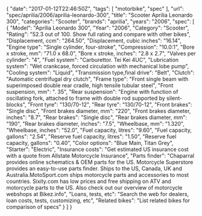 {
    "date": "2017-01-12T22:46:50Z",
    "tags": [
        "motorbike",
        "spec"
    ],
    "url": "spec\/aprilia\/2006\/aprilia-leonardo-300",
    "title": "Scooter Aprilia Leonardo 300",
    "categories": "Scooter",
    "brands": "aprilia",
    "years": "2006",
    "spec": [
        {
            "Model": "Aprilia Leonardo 300",
            "Year": "2006",
            "Category": "Scooter",
            "Rating": "52.3 out of 100. Show full rating and compare with other bikes",
            "Displacement, ccm": "264.50",
            "Displacement, cubic inches": "16.14",
            "Engine type": "Single cylinder, four-stroke",
            "Compression": "10.0:1",
            "Bore x stroke, mm": "71.0 x 68.0",
            "Bore x stroke, inches": "2.8 x 2.7",
            "Valves per cylinder": "4",
            "Fuel system": "Carburettor. Tei Kei 4UC",
            "Lubrication system": "Wet crankcase, forced circulation with mechanical lobe pump",
            "Cooling system": "Liquid",
            "Transmission type,final drive": "Belt",
            "Clutch": "Automatic centrifugal dry clutch",
            "Frame type": "Front single beam with superimposed double rear cradle, high tensile tubular steel",
            "Front suspension, mm": ". 35",
            "Rear suspension": "Engine with function of oscillating fork, attached to frame with double rod supported by silent-blocks",
            "Front tyre": "130\/70-12",
            "Rear tyre": "130\/70-12",
            "Front brakes": "Single disc",
            "Front brakes diameter, mm": "220",
            "Front brakes diameter, inches": "8.7",
            "Rear brakes": "Single disc",
            "Rear brakes diameter, mm": "190",
            "Rear brakes diameter, inches": "7.5",
            "Wheelbase, mm": "1.320",
            "Wheelbase, inches": "52.0",
            "Fuel capacity, litres": "9.60",
            "Fuel capacity, gallons": "2.54",
            "Reserve fuel capacity, litres": "1.50",
            "Reserve fuel capacity, gallons": "0.40",
            "Color options": "Blue Main, Titan Grey",
            "Starter": "Electric",
            "Insurance costs": "Get estimated US insurance cost with a quote from Allstate Motorcycle Insurance",
            "Parts finder": "Chaparral provides online schematics & OEM parts for the US.   Motorcycle Superstore provides an easy-to-use parts finder. Ships to the US, Canada, UK and Australia.MotoSport.com ships motorcycle parts and accessories to most countries.    Sixity.com has low prices and free shipping on ATV and motorcycle parts to the US. Also check out our overview of motorcycle webshops at Bikez.info",
            "Loans, tests, etc": "Search the web for dealers, loan costs, tests, customizing, etc",
            "Related bikes": "List related bikes for comparison of specs"
        }
    ]
}